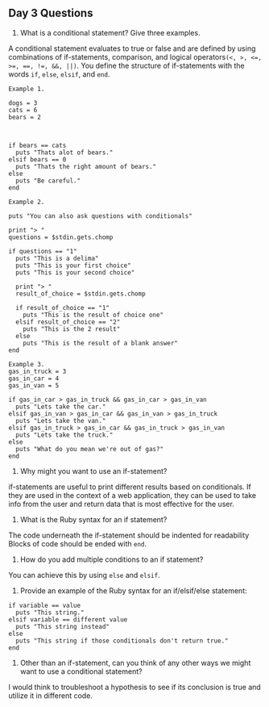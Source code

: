 ## Day 3 Questions

1. What is a conditional statement? Give three examples.

A conditional statement evaluates to true or false and are defined by using combinations of if-statements, comparison, and logical operators`(<, >, <=, >=, ==, !=, &&, ||)`. You define the structure of if-statements with the words `if`, `else`, `elsif`, and `end`.

```
Example 1.

dogs = 3
cats = 6
bears = 2



if bears == cats
  puts "Thats alot of bears."
elsif bears == 0
  puts "Thats the right amount of bears."
else
  puts "Be careful."
end  
```

```
Example 2.

puts "You can also ask questions with conditionals"

print "> "
questions = $stdin.gets.chomp

if questions == "1"
  puts "This is a delima"
  puts "This is your first choice"
  puts "This is your second choice"

  print "> "
  result_of_choice = $stdin.gets.chomp

  if result_of_choice == "1"
    puts "This is the result of choice one"
  elsif result_of_choice == "2"
    puts "This is the 2 result"
  else
    puts "This is the result of a blank answer"
end
```

```
Example 3.
gas_in_truck = 3
gas_in_car = 4
gas_in_van = 5

if gas_in_car > gas_in_truck && gas_in_car > gas_in_van
  puts "Lets take the car."
elsif gas_in_van > gas_in_car && gas_in_van > gas_in_truck
  puts "Lets take the van."
elsif gas_in_truck > gas_in_car && gas_in_truck > gas_in_van
  puts "Lets take the truck."
else
  puts "What do you mean we're out of gas?"
end
```

1. Why might you want to use an if-statement?

if-statements are useful to print different results based on conditionals. If they are used in the context of a web application, they can be used to take info from the user and return data that is most effective for the user.

1. What is the Ruby syntax for an if statement?

The code underneath the if-statement should be indented for readability Blocks of code should be ended with `end`.

1. How do you add multiple conditions to an if statement?

You can achieve this by using `else` and `elsif`.

1. Provide an example of the Ruby syntax for an if/elsif/else statement:
```
if variable == value
  puts "This string."
elsif variable == different value
  puts "This string instead"
else
  puts "This string if those conditionals don't return true."
end
```
1. Other than an if-statement, can you think of any other ways we might want to use a conditional statement?

I would think to troubleshoot a hypothesis to see if its conclusion is true and utilize it in different code.
